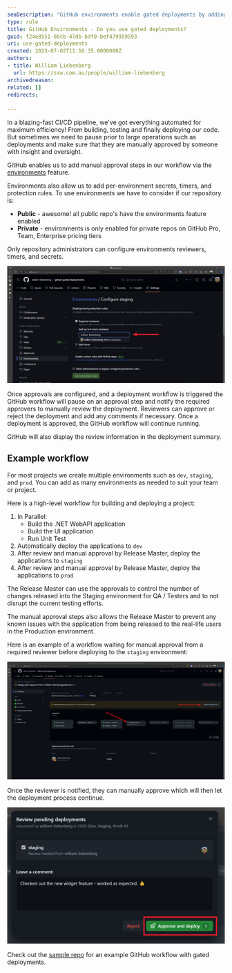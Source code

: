 ```yaml
---
seoDescription: "GitHub environments enable gated deployments by adding manual approval steps to your workflow, ensuring that large operations are reviewed and approved before deployment."
type: rule
title: GitHub Environments - Do you use gated deployments?
guid: f24e8551-80cb-47db-bdf0-bef479959593
uri: use-gated-deployments
created: 2023-07-02T11:10:35.0000000Z
authors:
- title: William Liebenberg
  url: https://ssw.com.au/people/william-liebenberg
archivedreason:
related: []
redirects:

---
```


In a blazing-fast CI/CD pipeline, we've got everything automated for maximum efficiency! From building, testing and finally deploying our code. But sometimes we need to pause prior to large operations such as deployments and make sure that they are manually approved by someone with insight and oversight.

<!--endintro-->

GitHub enables us to add manual approval steps in our workflow via the [environments](https://docs.github.com/en/actions/deployment/targeting-different-environments/using-environments-for-deployment) feature.

Environments also allow us to add per-environment secrets, timers, and protection rules. To use environments we have to consider if our repository is:

- **Public** - awesome! all public repo's have the environments feature enabled
- **Private** - environments is only enabled for private repos on GitHub Pro, Team, Enterprise pricing tiers

Only repository administrators can configure environments reviewers, timers, and secrets.

![Figure: Add required reviewers](add-required-reviewers.png)

Once approvals are configured, and a deployment workflow is triggered the GitHub workflow will pause on an approval step and notify the required approvers to manually review the deployment. Reviewers can approve or reject the deployment and add any comments if necessary. Once a deployment is approved, the GitHub workflow will continue running.

GitHub will also display the review information in the deployment summary.

## Example workflow

For most projects we create multiple environments such as `dev`, `staging`, and `prod`. You can add as many environments as needed to suit your team or project.

Here is a high-level workflow for building and deploying a project:

1. In Parallel:
   - Build the .NET WebAPI application
   - Build the UI application
   - Run Unit Test
2. Automatically deploy the applications to `dev`
3. After review and manual approval by Release Master, deploy the applications to `staging`
4. After review and manual approval by Release Master, deploy the applications to `prod`

The Release Master can use the approvals to control the number of changes released into the Staging environment for QA / Testers and to not disrupt the current testing efforts.

The manual approval steps also allows the Release Master to prevent any known issues with the application from being released to the real-life users in the Production environment.

Here is an example of a workflow waiting for manual approval from a required reviewer before deploying to the `staging` environment:

![Figure: Waiting for manual approval to deploy to Staging](waiting-for-manual-approval.png)

Once the reviewer is notified, they can manually approve which will then let the deployment process continue.

![Figure: Manually approving a review before deploying to next environment](manual-approval.png)

Check out the [sample repo](https://github.com/william-liebenberg/github-gated-deployments) for an example GitHub workflow with gated deployments.
